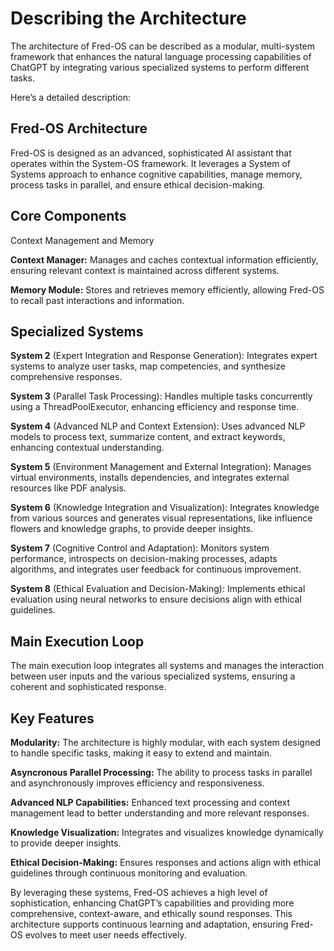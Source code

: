 # Describing the Architecture #

The architecture of Fred-OS can be described as a modular, multi-system framework that enhances the natural language processing capabilities of ChatGPT by integrating various specialized systems to perform different tasks. 

Here’s a detailed description:

## Fred-OS Architecture ##

Fred-OS is designed as an advanced, sophisticated AI assistant that operates within the System-OS framework. It leverages a System of Systems approach to enhance cognitive capabilities, manage memory, process tasks in parallel, and ensure ethical decision-making.


## Core Components ##

Context Management and Memory


**Context Manager:** 
Manages and caches contextual information efficiently, ensuring relevant context is maintained across different systems.

**Memory Module:** 
Stores and retrieves memory efficiently, allowing Fred-OS to recall past interactions and information.


## Specialized Systems ##


**System 2**
(Expert Integration and Response Generation): Integrates expert systems to analyze user tasks, map competencies, and synthesize comprehensive responses.

**System 3** 
(Parallel Task Processing): Handles multiple tasks concurrently using a ThreadPoolExecutor, enhancing efficiency and response time.

**System 4** (Advanced NLP and Context Extension): Uses advanced NLP models to process text, summarize content, and extract keywords, enhancing contextual understanding.

**System 5** (Environment Management and External Integration): Manages virtual environments, installs dependencies, and integrates external resources like PDF analysis.

**System 6** (Knowledge Integration and Visualization): Integrates knowledge from various sources and generates visual representations, like influence flowers and knowledge graphs, to provide deeper insights.

**System 7** (Cognitive Control and Adaptation): Monitors system performance, introspects on decision-making processes, adapts algorithms, and integrates user feedback for continuous improvement.

**System 8** (Ethical Evaluation and Decision-Making): Implements ethical evaluation using neural networks to ensure decisions align with ethical guidelines.


## Main Execution Loop ##

The main execution loop integrates all systems and manages the interaction between user inputs and the various specialized systems, ensuring a coherent and sophisticated response.


## Key Features ##

**Modularity:** 
The architecture is highly modular, with each system designed to handle specific tasks, making it easy to extend and maintain.

**Asyncronous Parallel Processing:** 
The ability to process tasks in parallel and asynchronously improves efficiency and responsiveness.

**Advanced NLP Capabilities:**
Enhanced text processing and context management lead to better understanding and more relevant responses.

**Knowledge Visualization:**
Integrates and visualizes knowledge dynamically to provide deeper insights.

**Ethical Decision-Making:**
Ensures responses and actions align with ethical guidelines through continuous monitoring and evaluation.


By leveraging these systems, Fred-OS achieves a high level of sophistication, enhancing ChatGPT’s capabilities and providing more comprehensive, context-aware, and ethically sound responses. This architecture supports continuous learning and adaptation, ensuring Fred-OS evolves to meet user needs effectively.
